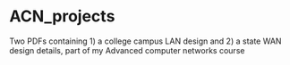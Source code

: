 # ACN_projects
Two PDFs containing 1) a college campus LAN design and 2) a state WAN design details, part of my Advanced computer networks course
